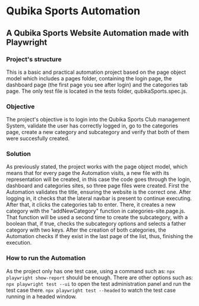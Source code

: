 # Qubika Sports Automation
## A Qubika Sports Website Automation made with Playwright

### Project's structure
This is a basic and practical automation project based on the page object model which includes a pages folder, containing the login page, the dashboard page (the first page you see after login) and the categories tab page.
The only test file is located in the tests folder, qubikaSports.spec.js.

### Objective
The project's objective is to login into the Qubika Sports Club management System, validate the user has correctly logged in, go to the categories page, create a new category and subcategory and verify that both of them were succesfully created.

### Solution
As previously stated, the project works with the page object model, which means that for every page the Automation visits, a new file with its representation will be created, in this case the code goes through the login, dashboard and categories sites, so three page files were created.
First the Automation validates the title, ensuring the website is the correct one. After logging in, it checks that the lateral navbar is present to continue executing.
After that, it clicks the categories tab to enter. There, it creates a new category with the "addNewCategory" function in categories-site.page.js. That function will be used a second time to create the subcategory, with a boolean that, if true, checks the subcategory options and selects a father category with two keys. After the creation of both categories, the Automation checks if they exist in the last page of the list, thus, finishing the execution.

### How to run the Automation
As the project only has one test case, using a command such as:
`npx playwright show-report` should be enough. There are other options such as:
`npx playwright test --ui` to open the test administration panel and run the test case there.
`npx playwright test --headed` to watch the test case running in a headed window.

